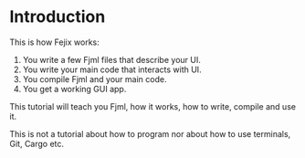 # Introduction

This is how Fejix works:

1. You write a few Fjml files that describe your UI.
2. You write your main code that interacts with UI.
3. You compile Fjml and your main code.
4. You get a working GUI app.

This tutorial will teach you Fjml, how it works, how to write, compile and use it.

This is not a tutorial about how to program nor about how to use terminals, Git, Cargo etc.